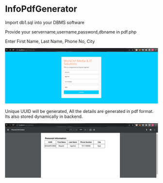 # InfoPdfGenerator
Import db1.sql into your DBMS software


Provide your servername,username,password,dbname in pdf.php 

Enter First Name, Last Name, Phone No, City

<img src="https://github.com/mynk4121/InfoPdfGenerator/blob/master/output1.jpg"></img>


Unique UUID will be generated, All the details are generated in pdf format. Its also stored dynamically in backend.


<img src="https://github.com/mynk4121/InfoPdfGenerator/blob/master/Output2.jpg"></img>
